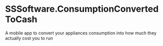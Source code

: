 # SSSoftware.ConsumptionConvertedToCash
A mobile app to convert your appliances consumption into how much they actually cost you to run
